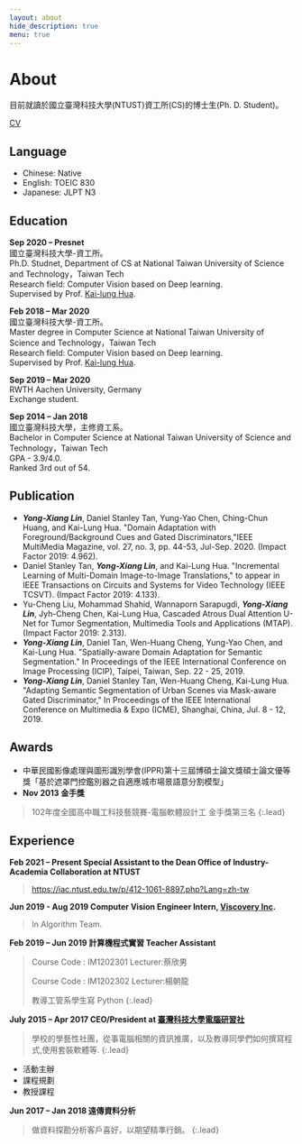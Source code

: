 ```yaml
---
layout: about
hide_description: true
menu: true
---
```


# About

目前就讀於國立臺灣科技大學(NTUST)資工所(CS)的博士生(Ph. D. Student)。

[CV](https://www.cakeresume.com/s--OdjKx_PYH6VvJKbV0tFV1A--/xiaosean)

## Language
- Chinese: Native
- English: TOEIC 830
- Japanese: JLPT N3

## Education

**Sep 2020 – Presnet**<BR>
國立臺灣科技大學-資工所。<BR>
Ph.D. Studnet, Department of CS at National Taiwan University of Science and Technology，Taiwan Tech<BR>
Research field: Computer Vision based on Deep learning.<BR>
Supervised by Prof. [Kai-lung Hua](http://faculty.csie.ntust.edu.tw/~hua/index.htm).


**Feb 2018 – Mar 2020**<BR>
國立臺灣科技大學-資工所。<BR>
Master degree in Computer Science at National Taiwan University of Science and Technology，Taiwan Tech<BR>
Research field: Computer Vision based on Deep learning.<BR>
Supervised by Prof. [Kai-lung Hua](http://faculty.csie.ntust.edu.tw/~hua/index.htm).

**Sep 2019 – Mar 2020**<BR>
RWTH Aachen University, Germany<BR>
Exchange student.<BR>

**Sep 2014 – Jan 2018**<BR>
國立臺灣科技大學，主修資工系。<BR>
Bachelor in Computer Science at National Taiwan University of Science and Technology，Taiwan Tech<BR>
GPA - 3.9/4.0. <BR>
Ranked 3rd out of 54.<BR>

## Publication
- <B><I>Yong-Xiang Lin</I></B>, Daniel Stanley Tan, Yung-Yao Chen, Ching-Chun Huang, and Kai-Lung Hua. "Domain Adaptation with Foreground/Background Cues and Gated Discriminators,"IEEE MultiMedia Magazine, vol. 27, no. 3, pp. 44-53, Jul-Sep. 2020. (Impact Factor 2019: 4.962).
- Daniel Stanley Tan, <B><I>Yong-Xiang Lin</I></B>, and Kai-Lung Hua. "Incremental Learning of Multi-Domain Image-to-Image Translations," to appear in IEEE Transactions on Circuits and Systems for Video Technology (IEEE TCSVT). (Impact Factor 2019: 4.133).
- Yu-Cheng Liu, Mohammad Shahid, Wannaporn Sarapugdi, <B><I>Yong-Xiang Lin</I></B>, Jyh-Cheng Chen, Kai-Lung Hua, Cascaded Atrous Dual Attention U-Net for Tumor Segmentation, Multimedia Tools and Applications (MTAP). (Impact Factor 2019: 2.313). 
- <B><I>Yong-Xiang Lin</I></B>, Daniel Tan, Wen-Huang Cheng, Yung-Yao Chen, and Kai-Lung Hua. "Spatially-aware Domain Adaptation for Semantic Segmentation." In Proceedings of the IEEE International Conference on Image Processing (ICIP), Taipei, Taiwan, Sep. 22 - 25, 2019. 
- <B><I>Yong-Xiang Lin</I></B>, Daniel Stanley Tan, Wen-Huang Cheng, Kai-Lung Hua. "Adapting Semantic Segmentation of Urban Scenes via Mask-aware Gated Discriminator," In Proceedings of the IEEE International Conference on Multimedia & Expo (ICME), Shanghai, China, Jul. 8 - 12, 2019. 

## Awards
- 中華民國影像處理與圖形識別學會(IPPR)第十三屆博碩士論文獎碩士論文優等獎「基於遮罩門控鑑別器之自適應城市場景語意分割模型」
- **Nov 2013 金手獎**
>102年度全國高中職工科技藝競賽-電腦軟體設計工 金手獎第三名
{:.lead}

<!-- **GPA**

|學期      | 成績（滿分4.0） |
|:--------:|:----:|
|103-1|3.90|
|103-2|4.00|
|104-1|3.99|
|104-2|3.93|
|105-1|3.77|
|105-2|3.94|
|106-1|3.75| -->

## Experience

**Feb 2021 – Present Special Assistant to the Dean Office of Industry-Academia Collaboration at NTUST**
> https://iac.ntust.edu.tw/p/412-1061-8897.php?Lang=zh-tw

**Jun 2019 - Aug 2019  Computer Vision Engineer Intern, [Viscovery Inc](https://tw.viscovery.com/).**
> In Algorithm Team.

**Feb 2019 – Jun 2019 計算機程式實習 Teacher Assistant**
> Course Code : IM1202301 Lecturer:蔡欣男 
> 
> Course Code : IM1202302 Lecturer:楊朝龍 
> 
> 教導工管系學生寫 Python
{:.lead}

**July 2015 – Apr 2017 CEO/President at [臺灣科技大學電腦研習社]**
> 學校的學藝性社團，從事電腦相關的資訊推廣，以及教導同學們如何撰寫程式,使用套裝軟體等.
{:.lead}

- 活動主辦
- 課程規劃
- 教授課程

**Jun 2017 – Jan 2018 遠傳資料分析**
> 做資料探勘分析客戶喜好，以期望精準行銷。
{:.lead}


[blog]: https://www.xiaosean.website
[post]: https://www.xiaosean.website/posts/
[臺灣科技大學電腦研習社]: https://www.facebook.com/ntustcc
